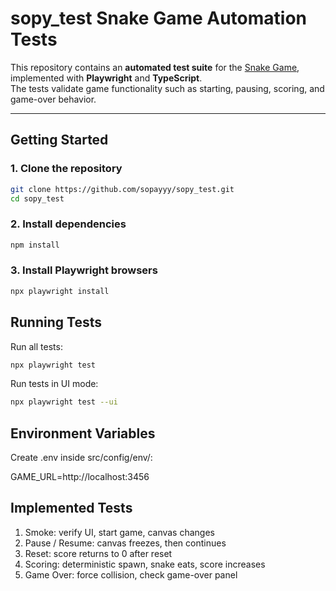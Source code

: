 # sopy_test Snake Game Automation Tests

This repository contains an **automated test suite** for the [Snake Game](https://github.com/josephvouch/vouch_snake), implemented with **Playwright** and **TypeScript**.  
The tests validate game functionality such as starting, pausing, scoring, and game-over behavior.

---

## Getting Started

### 1. Clone the repository
```bash
git clone https://github.com/sopayyy/sopy_test.git
cd sopy_test
```
### 2. Install dependencies

```bash
npm install
```
### 3. Install Playwright browsers
```bash
npx playwright install
```

## Running Tests

Run all tests:
```bash
npx playwright test
```
Run tests in UI mode:

```bash
npx playwright test --ui
```

## Environment Variables

Create .env inside src/config/env/:

GAME_URL=http://localhost:3456

## Implemented Tests

1. Smoke: verify UI, start game, canvas changes
2. Pause / Resume: canvas freezes, then continues
3. Reset: score returns to 0 after reset
4. Scoring: deterministic spawn, snake eats, score increases
5. Game Over: force collision, check game-over panel
